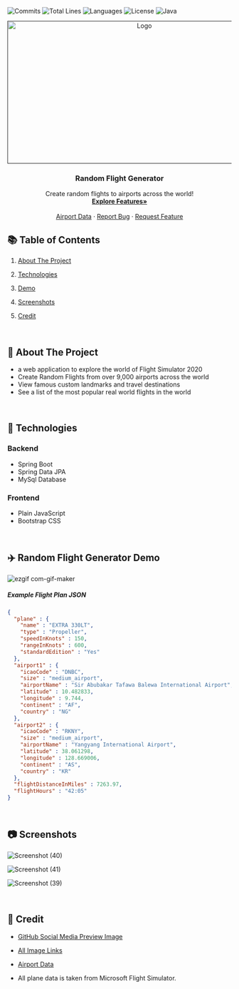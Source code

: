 ![Commits](https://img.shields.io/github/commit-activity/m/dipayan-code97/flight-architecture-package?style=for-the-badge)
![Total Lines](https://img.shields.io/tokei/lines/github/dipayan-code97/flight-architecture-package?style=for-the-badge)
![Languages](https://img.shields.io/github/languages/count/dipayan-code97/flight-architecture-package?color=brightgreen&style=for-the-badge)
![License](https://img.shields.io/github/license/dipayan-code97/flight-architecture-package?style=for-the-badge)
![Java](https://img.shields.io/github/languages/top/dipayan-code97/flight-architecture-package?color=brightgreen&style=for-the-badge)

<div align="center">
  <a href="">
    <img src="https://user-images.githubusercontent.com/105665813/195965037-b0ae254a-6fe7-459d-be91-b36ac37e1865.png" alt="Logo" width="600" height="320">
  </a>

  <h3 align="center">Random Flight Generator</h3>

  <p align="center">
    Create random flights to airports across the world!
    <br />
    <a href=""><strong>Explore Features»</strong></a>
    <br />
    <br />
    <a href="https://ourairports.com/data/">Airport Data</a>
    ·
    <a href="https://github.com/dipayan-code97/flight-architecture-package/issues">Report Bug</a>
    ·
    <a href="https://github.com/dipayan-code97/Stock-Market-Simulation/issues">Request Feature</a>
  </p>
</div>

## :books: Table of Contents

1. [About The Project](#Overview)

2. [Technologies](#Technologies)

3. [Demo](#Demo)

4. [Screenshots](#Screenshots)

5. [Credit](#Credit)

<br/> 
<!-- -------------------------------------------------------------------------------------------------------------------------------------------- -->

## :pencil: About The Project <a name="Overview"></a>
* a web application to explore the world of Flight Simulator 2020
* Create Random Flights from over 9,000 airports across the world
* View famous custom landmarks and travel destinations
* See a list of the most popular real world flights in the world

<br/> 
<!-- -------------------------------------------------------------------------------------------------------------------------------------------- -->

## :iphone: Technologies <a name="Technologies"></a>

### Backend

* Spring Boot
* Spring Data JPA
* MySql Database

### Frontend

* Plain JavaScript
* Bootstrap CSS

<br/> 
<!-- -------------------------------------------------------------------------------------------------------------------------------------------- -->

## :airplane: Random Flight Generator Demo <a name="Demo"></a>

![ezgif com-gif-maker](https://user-images.githubusercontent.com/105665813/186462243-1f43700d-43b7-469e-999f-515ec149c1dc.gif)

##### Example Flight Plan JSON

```JSON
{
  "plane" : {
    "name" : "EXTRA 330LT",
    "type" : "Propeller",
    "speedInKnots" : 150,
    "rangeInKnots" : 600,
    "standardEdition" : "Yes"
  },
  "airport1" : {
    "icaoCode" : "DNBC",
    "size" : "medium_airport",
    "airportName" : "Sir Abubakar Tafawa Balewa International Airport",
    "latitude" : 10.482833,
    "longitude" : 9.744,
    "continent" : "AF",
    "country" : "NG"
  },
  "airport2" : {
    "icaoCode" : "RKNY",
    "size" : "medium_airport",
    "airportName" : "Yangyang International Airport",
    "latitude" : 38.061298,
    "longitude" : 128.669006,
    "continent" : "AS",
    "country" : "KR"
  },
  "flightDistanceInMiles" : 7263.97,
  "flightHours" : "42:05"
}
```

<br/> 
<!-- -------------------------------------------------------------------------------------------------------------------------------------------- -->

## :camera: Screenshots <a name="Screenshots"></a>

![Screenshot (40)](https://user-images.githubusercontent.com/105665813/186459585-b3faa759-0919-442f-90db-43fd55d5c880.png)

![Screenshot (41)](https://user-images.githubusercontent.com/105665813/186459623-697018ea-80f2-41b8-894f-c103b2a4cac8.png)

![Screenshot (39)](https://user-images.githubusercontent.com/105665813/186459010-b62ffb31-09c8-4fe4-8509-b2437fcd904b.png)


<br/> 
<!-- -------------------------------------------------------------------------------------------------------------------------------------------- -->

## :loudspeaker: Credit <a name="Credit"></a>

* [GitHub Social Media Preview Image](https://unsplash.com/photos/a80xLtm_tMQ)

* [All Image Links](https://github.com/Jackson-Wozniak/Random-Flight-Generator/blob/main/Frontend/links.txt)

* [Airport Data](https://ourairports.com/data)

* All plane data is taken from Microsoft Flight Simulator.

